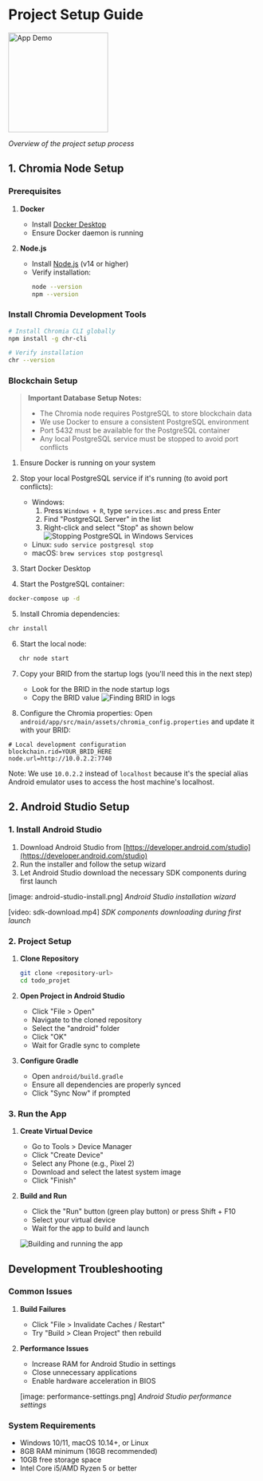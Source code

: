 # Project Setup Guide

<img src="screenshots/app-demo.gif" width="200" height="auto" alt="App Demo"/>

*Overview of the project setup process*

## 1. Chromia Node Setup

### Prerequisites
1. **Docker**
   - Install [Docker Desktop](https://www.docker.com/products/docker-desktop)
   - Ensure Docker daemon is running

2. **Node.js**
   - Install [Node.js](https://nodejs.org/) (v14 or higher)
   - Verify installation:
     ```bash
     node --version
     npm --version
     ```

### Install Chromia Development Tools
```bash
# Install Chromia CLI globally
npm install -g chr-cli

# Verify installation
chr --version
```

### Blockchain Setup

> **Important Database Setup Notes:**
> - The Chromia node requires PostgreSQL to store blockchain data
> - We use Docker to ensure a consistent PostgreSQL environment
> - Port 5432 must be available for the PostgreSQL container
> - Any local PostgreSQL service must be stopped to avoid port conflicts

1. Ensure Docker is running on your system

2. Stop your local PostgreSQL service if it's running (to avoid port conflicts):
   - Windows:
      1. Press `Windows + R`, type `services.msc` and press Enter
      2. Find "PostgreSQL Server" in the list
      3. Right-click and select "Stop" as shown below
      ![Stopping PostgreSQL in Windows Services](screenshots/windows-postgresql-service.png)
   - Linux: `sudo service postgresql stop`
   - macOS: `brew services stop postgresql`

3. Start Docker Desktop

4. Start the PostgreSQL container:
```bash
docker-compose up -d
```

5. Install Chromia dependencies:
```bash
chr install
```

6. Start the local node:
```bash
   chr node start
   ```

7. Copy your BRID from the startup logs (you'll need this in the next step)
   - Look for the BRID in the node startup logs
   - Copy the BRID value
   ![Finding BRID in logs](screenshots/brid-location.png)

8. Configure the Chromia properties:
Open `android/app/src/main/assets/chromia_config.properties` and update it with your BRID:
```properties
# Local development configuration
blockchain.rid=YOUR_BRID_HERE
node.url=http://10.0.2.2:7740

```

Note: We use `10.0.2.2` instead of `localhost` because it's the special alias Android emulator uses to access the host machine's localhost.

## 2. Android Studio Setup

### 1. Install Android Studio
1. Download Android Studio from [https://developer.android.com/studio](https://developer.android.com/studio)
2. Run the installer and follow the setup wizard
3. Let Android Studio download the necessary SDK components during first launch

[image: android-studio-install.png]
*Android Studio installation wizard*

[video: sdk-download.mp4]
*SDK components downloading during first launch*

### 2. Project Setup
1. **Clone Repository**
   ```bash
   git clone <repository-url>
   cd todo_projet
   ```

2. **Open Project in Android Studio**
   - Click "File > Open"
   - Navigate to the cloned repository
   - Select the "android" folder
   - Click "OK"
   - Wait for Gradle sync to complete


3. **Configure Gradle**
   - Open `android/build.gradle`
   - Ensure all dependencies are properly synced
   - Click "Sync Now" if prompted


### 3. Run the App
1. **Create Virtual Device**
   - Go to Tools > Device Manager
   - Click "Create Device"
   - Select any Phone (e.g., Pixel 2)
   - Download and select the latest system image
   - Click "Finish"

2. **Build and Run**
   - Click the "Run" button (green play button) or press Shift + F10
   - Select your virtual device
   - Wait for the app to build and launch

   ![Building and running the app](screenshots/build-and-run.png)

## Development Troubleshooting

### Common Issues
1. **Build Failures**
   - Click "File > Invalidate Caches / Restart"
   - Try "Build > Clean Project" then rebuild


2. **Performance Issues**
   - Increase RAM for Android Studio in settings
   - Close unnecessary applications
   - Enable hardware acceleration in BIOS

   [image: performance-settings.png]
   *Android Studio performance settings*

### System Requirements
- Windows 10/11, macOS 10.14+, or Linux
- 8GB RAM minimum (16GB recommended)
- 10GB free storage space
- Intel Core i5/AMD Ryzen 5 or better

